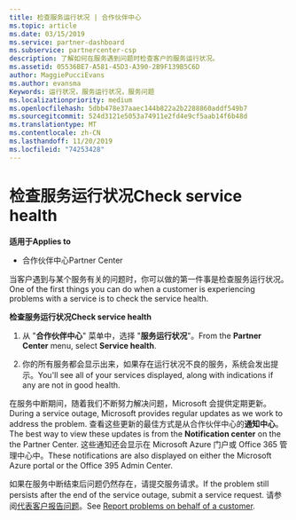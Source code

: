 ```yaml
---
title: 检查服务运行状况 | 合作伙伴中心
ms.topic: article
ms.date: 03/15/2019
ms.service: partner-dashboard
ms.subservice: partnercenter-csp
description: 了解如何在服务遇到问题时检查客户的服务运行状况。
ms.assetid: 05536BE7-A581-45D3-A390-2B9F139B5C6D
author: MaggiePucciEvans
ms.author: evansma
Keywords: 运行状况，服务运行状况，服务问题
ms.localizationpriority: medium
ms.openlocfilehash: 5dbb478e37aaec144b822a2b2288860addf549b7
ms.sourcegitcommit: 524d3121e5053a74911e2fd4e9cf5aab14f6b48d
ms.translationtype: MT
ms.contentlocale: zh-CN
ms.lasthandoff: 11/20/2019
ms.locfileid: "74253428"
---
```

# <a name="check-service-health"></a><span data-ttu-id="aa5bc-104">检查服务运行状况</span><span class="sxs-lookup"><span data-stu-id="aa5bc-104">Check service health</span></span>

<span data-ttu-id="aa5bc-105">**适用于**</span><span class="sxs-lookup"><span data-stu-id="aa5bc-105">**Applies to**</span></span>

-  <span data-ttu-id="aa5bc-106">合作伙伴中心</span><span class="sxs-lookup"><span data-stu-id="aa5bc-106">Partner Center</span></span>

<span data-ttu-id="aa5bc-107">当客户遇到与某个服务有关的问题时，你可以做的第一件事是检查服务运行状况。</span><span class="sxs-lookup"><span data-stu-id="aa5bc-107">One of the first things you can do when a customer is experiencing problems with a service is to check the service health.</span></span>

<span data-ttu-id="aa5bc-108">**检查服务运行状况**</span><span class="sxs-lookup"><span data-stu-id="aa5bc-108">**Check service health**</span></span>

1.  <span data-ttu-id="aa5bc-109">从 "**合作伙伴中心**" 菜单中，选择 "**服务运行状况**"。</span><span class="sxs-lookup"><span data-stu-id="aa5bc-109">From the **Partner Center** menu, select **Service health**.</span></span> 

2.  <span data-ttu-id="aa5bc-110">你的所有服务都会显示出来，如果存在运行状况不良的服务，系统会发出提示。</span><span class="sxs-lookup"><span data-stu-id="aa5bc-110">You'll see all of your services displayed, along with indications if any are not in good health.</span></span> 

<span data-ttu-id="aa5bc-111">在服务中断期间，随着我们不断努力解决问题，Microsoft 会提供定期更新。</span><span class="sxs-lookup"><span data-stu-id="aa5bc-111">During a service outage, Microsoft provides regular updates as we work to address the problem.</span></span> <span data-ttu-id="aa5bc-112">查看这些更新的最佳方式是从合作伙伴中心的**通知中心**。</span><span class="sxs-lookup"><span data-stu-id="aa5bc-112">The best way to view these updates is from the **Notification center** on the the Partner Center.</span></span> <span data-ttu-id="aa5bc-113">这些通知还会显示在 Microsoft Azure 门户或 Office 365 管理中心中。</span><span class="sxs-lookup"><span data-stu-id="aa5bc-113">These notifications are also displayed on either the Microsoft Azure portal or the Office 395 Admin Center.</span></span>

<span data-ttu-id="aa5bc-114">如果在服务中断结束后问题仍然存在，请提交服务请求。</span><span class="sxs-lookup"><span data-stu-id="aa5bc-114">If the problem still persists after the end of the service outage, submit a service request.</span></span> <span data-ttu-id="aa5bc-115">请参阅[代表客户报告问题](report-problems-on-behalf-of-a-customer.md)。</span><span class="sxs-lookup"><span data-stu-id="aa5bc-115">See [Report problems on behalf of a customer](report-problems-on-behalf-of-a-customer.md).</span></span>

 

 



